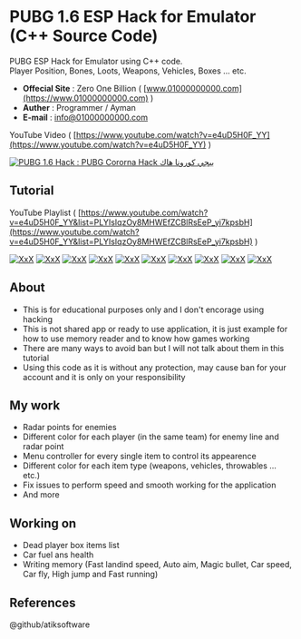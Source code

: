 # PUBG 1.6 ESP Hack for Emulator (C++ Source Code)

PUBG ESP Hack for Emulator using C++ code.\
Player Position, Bones, Loots, Weapons, Vehicles, Boxes ... etc.

* **Offecial Site** : Zero One Billion ( [www.01000000000.com](https://www.01000000000.com) )
* **Auther** : Programmer / Ayman
* **E-mail** : [info@01000000000.com](mailto:info@01000000000.com)

YouTube Video ( [https://www.youtube.com/watch?v=e4uD5H0F_YY](https://www.youtube.com/watch?v=e4uD5H0F_YY) )

[![PUBG 1.6 Hack : PUBG Cororna Hack ببجي كورونا هاك](https://img.youtube.com/vi/e4uD5H0F_YY/0.jpg)](http://www.youtube.com/e4uD5H0F_YY "PUBG 1.6 Hack : PUBG Cororna Hack ببجي كورونا هاك")

## Tutorial
YouTube Playlist ( [https://www.youtube.com/watch?v=e4uD5H0F_YY&list=PLYIsIqzOy8MHWEfZCBlRsEeP_yi7kpsbH](https://www.youtube.com/watch?v=e4uD5H0F_YY&list=PLYIsIqzOy8MHWEfZCBlRsEeP_yi7kpsbH) )

[![XxX](https://img.youtube.com/vi/mrmcgHi0ePM/default.jpg)](http://www.youtube.com/mrmcgHi0ePM "XxX")
[![XxX](https://img.youtube.com/vi/Hkdrlz2t9Cc/default.jpg)](http://www.youtube.com/Hkdrlz2t9Cc "XxX")
[![XxX](https://img.youtube.com/vi/tBmlG7-4PQo/default.jpg)](http://www.youtube.com/tBmlG7-4PQo "XxX")
[![XxX](https://img.youtube.com/vi/vr2W7Vtk8NM/default.jpg)](http://www.youtube.com/vr2W7Vtk8NM "XxX")
[![XxX](https://img.youtube.com/vi/0y-qjlnWowU/default.jpg)](http://www.youtube.com/0y-qjlnWowU "XxX")
[![XxX](https://img.youtube.com/vi/SZUocHyjn2k/default.jpg)](http://www.youtube.com/SZUocHyjn2k "XxX")
[![XxX](https://img.youtube.com/vi/ZMF5mHmHkDI/default.jpg)](http://www.youtube.com/ZMF5mHmHkDI "XxX")
[![XxX](https://img.youtube.com/vi/3sFRUL5IVZU/default.jpg)](http://www.youtube.com/3sFRUL5IVZU "XxX")
[![XxX](https://img.youtube.com/vi/2GoG9du_YmA/default.jpg)](http://www.youtube.com/2GoG9du_YmA "XxX")
[![XxX](https://img.youtube.com/vi/EpG6rbjDm4g/default.jpg)](http://www.youtube.com/EpG6rbjDm4g "XxX")

## About
* This is for educational purposes only and I don't encorage using hacking
* This is not shared app or ready to use application, it is just example for how to use memory reader and to know how games working
* There are many ways to avoid ban but I will not talk about them in this tutorial
* Using this code as it is without any protection, may cause ban for your account and it is only on your responsibility

## My work
* Radar points for enemies
* Different color for each player (in the same team) for enemy line and radar point
* Menu controller for every single item to control its appearence
* Different color for each item type (weapons, vehicles, throwables ... etc.)
* Fix issues to perform speed and smooth working for the application
* And more

## Working on
* Dead player box items list
* Car fuel ans health
* Writing memory (Fast landind speed, Auto aim, Magic bullet, Car speed, Car fly, High jump and Fast running)

## References
@github/atiksoftware


